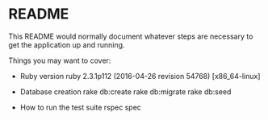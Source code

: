 # README

This README would normally document whatever steps are necessary to get the
application up and running.

Things you may want to cover:

* Ruby version
ruby 2.3.1p112 (2016-04-26 revision 54768) [x86_64-linux]

* Database creation
rake db:create
rake db:migrate
rake db:seed

* How to run the test suite
rspec spec
